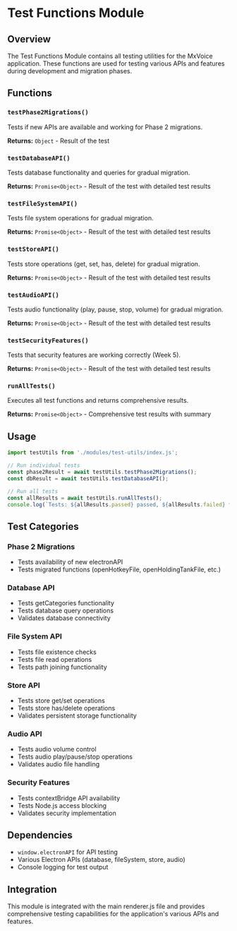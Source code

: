 # Test Functions Module

## Overview

The Test Functions Module contains all testing utilities for the MxVoice application. These functions are used for testing various APIs and features during development and migration phases.

## Functions

### `testPhase2Migrations()`
Tests if new APIs are available and working for Phase 2 migrations.

**Returns:** `Object` - Result of the test

### `testDatabaseAPI()`
Tests database functionality and queries for gradual migration.

**Returns:** `Promise<Object>` - Result of the test with detailed test results

### `testFileSystemAPI()`
Tests file system operations for gradual migration.

**Returns:** `Promise<Object>` - Result of the test with detailed test results

### `testStoreAPI()`
Tests store operations (get, set, has, delete) for gradual migration.

**Returns:** `Promise<Object>` - Result of the test with detailed test results

### `testAudioAPI()`
Tests audio functionality (play, pause, stop, volume) for gradual migration.

**Returns:** `Promise<Object>` - Result of the test with detailed test results

### `testSecurityFeatures()`
Tests that security features are working correctly (Week 5).

**Returns:** `Promise<Object>` - Result of the test with detailed test results

### `runAllTests()`
Executes all test functions and returns comprehensive results.

**Returns:** `Promise<Object>` - Comprehensive test results with summary

## Usage

```javascript
import testUtils from './modules/test-utils/index.js';

// Run individual tests
const phase2Result = await testUtils.testPhase2Migrations();
const dbResult = await testUtils.testDatabaseAPI();

// Run all tests
const allResults = await testUtils.runAllTests();
console.log(`Tests: ${allResults.passed} passed, ${allResults.failed} failed`);
```

## Test Categories

### Phase 2 Migrations
- Tests availability of new electronAPI
- Tests migrated functions (openHotkeyFile, openHoldingTankFile, etc.)

### Database API
- Tests getCategories functionality
- Tests database query operations
- Validates database connectivity

### File System API
- Tests file existence checks
- Tests file read operations
- Tests path joining functionality

### Store API
- Tests store get/set operations
- Tests store has/delete operations
- Validates persistent storage functionality

### Audio API
- Tests audio volume control
- Tests audio play/pause/stop operations
- Validates audio file handling

### Security Features
- Tests contextBridge API availability
- Tests Node.js access blocking
- Validates security implementation

## Dependencies

- `window.electronAPI` for API testing
- Various Electron APIs (database, fileSystem, store, audio)
- Console logging for test output

## Integration

This module is integrated with the main renderer.js file and provides comprehensive testing capabilities for the application's various APIs and features. 